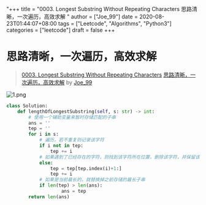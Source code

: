 "+++
title = "0003. Longest Substring Without Repeating Characters 思路清晰，一次遍历，高效求解 "
author = ["Joe_99"]
date = 2020-08-23T01:44:07+08:00
tags = ["Leetcode", "Algorithms", "Python3"]
categories = ["leetcode"]
draft = false
+++

# 思路清晰，一次遍历，高效求解

> [0003. Longest Substring Without Repeating Characters](https://leetcode-cn.com/problems/longest-substring-without-repeating-characters/)
> [思路清晰，一次遍历，高效求解](https://leetcode-cn.com/problems/longest-substring-without-repeating-characters/solution/si-lu-qing-xi-yi-ci-bian-li-gao-xiao-qiu-jie-by-jo/) by [Joe_99](https://leetcode-cn.com/u/joe_99/)

![1.png](https://pic.leetcode-cn.com/1598146801-YIsXUt-1.png)
``` python 
class Solution:
    def lengthOfLongestSubstring(self, s: str) -> int:
        # 使用一个辅助变量来暂时存储匹配的子串
        ans = ''
        tep = ''
        for i in s:
            # 遍历，若不重复则记录该字符
            if i not in tep:
                tep += i
            # 如果遇到了已经存在的字符，则找到该字符所在位置，删除该字符，并保留该位置之后的子串，并把当前字符加入到最后，完成更新
            else:
                tep = tep[tep.index(i)+1:]
                tep += i   
            # 如果是当前最长的，就替换掉之前存储的最长子串
            if len(tep) > len(ans): 
                    ans = tep 
        return len(ans)
```
